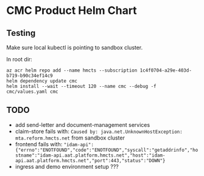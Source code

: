 # CMC Product Helm Chart

## Testing

Make sure local kubectl is pointing to sandbox cluster.

In root dir:
```
az acr helm repo add --name hmcts --subscription 1c4f0704-a29e-403d-b719-b90c34ef14c9     
helm dependency update cmc 
helm install --wait --timeout 120 --name cmc --debug -f cmc/values.yaml cmc
```

## TODO

- add send-letter and document-management services
- claim-store fails with: `Caused by: java.net.UnknownHostException: mta.reform.hmcts.net` from sandbox cluster
- frontend fails with: `"idam-api":{"errno":"ENOTFOUND","code":"ENOTFOUND","syscall":"getaddrinfo","hostname":"idam-api.aat.platform.hmcts.net","host":"idam-api.aat.platform.hmcts.net","port":443,"status":"DOWN"}`
- ingress and demo environment setup ???